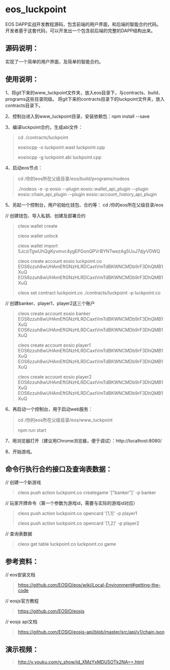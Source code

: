 # eos_luckpoint
EOS DAPP实战开发教程源码，包含前端的用户界面，和后端的智能合约代码。
开发者基于这套代码，可以开发出一个包含前后端的完整的DAPP结构出来。

源码说明：
-----------------------------------
实现了一个简单的用户界面，及简单的智能合约。


使用说明：
-----------------------------------

1、将git下来的www_luckpoint文件夹，放入eos目录下，与contracts、build、programs这些目录同级。
  将git下来的contracts目录下的luckpoint文件夹，放入contracts目录下。

2、控制台进入到www_luckpoint目录，安装依赖包：npm install --save

3、编译luckpoint合约，生成abi文件：
> cd ./contracts/luckpoint
>
> eosiocpp -o luckpoint.wast luckpoint.cpp
>
> eosiocpp -g luckpoint.abi luckpoint.cpp
>

4、启动eos节点：
> cd /你的eos所在父级目录/eos/build/programs/nodeos
>
> ./nodeos -e -p eosio --plugin eosio::wallet_api_plugin --plugin eosio::chain_api_plugin --plugin eosio::account_history_api_plugin

5、另起一个控制台，用户初始化钱包、合约等：
  cd /你的eos所在父级目录/eos

  // 创建钱包、导入私钥、创建及部署合约
> cleos wallet create
>
> cleos wallet unlock
>
> cleos wallet import 5JcziTgwUhQgKyvmvc4ygEPGonQPVrBYNTwezAg5UuJ7djyVDWQ
>
> cleos create account eosio luckpoint.co EOS6zzuh8wUHAmEftGNzHLRDCaxtVmTdBKWNCMDb9rF3DhQMB1XuQ EOS6zzuh8wUHAmEftGNzHLRDCaxtVmTdBKWNCMDb9rF3DhQMB1XuQ
>
> cleos set contract luckpoint.co ./contracts/luckpoint -p luckpoint.co

  // 创建banker、player1、player2这三个账户
>
> cleos create account eosio banker EOS6zzuh8wUHAmEftGNzHLRDCaxtVmTdBKWNCMDb9rF3DhQMB1XuQ EOS6zzuh8wUHAmEftGNzHLRDCaxtVmTdBKWNCMDb9rF3DhQMB1XuQ
>
> cleos create account eosio player1 EOS6zzuh8wUHAmEftGNzHLRDCaxtVmTdBKWNCMDb9rF3DhQMB1XuQ EOS6zzuh8wUHAmEftGNzHLRDCaxtVmTdBKWNCMDb9rF3DhQMB1XuQ
>
> cleos create account eosio player2 EOS6zzuh8wUHAmEftGNzHLRDCaxtVmTdBKWNCMDb9rF3DhQMB1XuQ EOS6zzuh8wUHAmEftGNzHLRDCaxtVmTdBKWNCMDb9rF3DhQMB1XuQ
>

6、再启动一个控制台，用于启动web服务：
> cd /你的eos所在父级目录/eos/www_luckpoint
>
> npm run start
>

7、用浏览器打开（建议用Chrome浏览器，便于调试）：http://localhost:8080/

8、开始游戏。


命令行执行合约接口及查询表数据：
-----------------------------------

// 创建一个新游戏
>
> cleos push action luckpoint.co creategame '["banker"]' -p banker
>
>

// 玩家开牌命令（第一个参数为游戏id，需要与实际的游戏id对应）
>
> cleos push action luckpoint.co opencard '[1,1]' -p player1
>
> cleos push action luckpoint.co opencard '[1,2]' -p player2
>
>

// 查询表数据
>
> cleos get table luckpoint.co luckpoint.co game
>
>

参考资料：
-----------------------------------

// eos安装文档
>
> https://github.com/EOSIO/eos/wiki/Local-Environment#getting-the-code
>

// eosjs官方教程
>
> https://github.com/EOSIO/eosjs
>

// eosjs api文档
>
> https://github.com/EOSIO/eosjs-api/blob/master/src/api/v1/chain.json
>

演示视频：
-----------------------------------
> http://v.youku.com/v_show/id_XMzYxMDU5OTk2NA==.html
>

